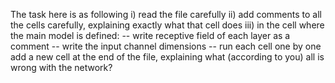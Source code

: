 The task here is as following 
i) read the file carefully
ii) add comments to all the cells carefully, explaining exactly what that cell does
iii) in the cell where the main model is defined:
-- write receptive field of each layer as a comment
-- write the input channel dimensions
-- run each cell one by one
add a new cell at the end of the file, explaining what (according to you) all is wrong with the network?
